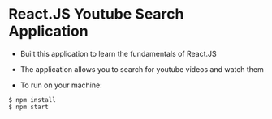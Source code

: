 # React.JS Youtube Search Application

* Built this application to learn the fundamentals of React.JS

* The application allows you to search for youtube videos and watch them 

* To run on your machine:

```
$ npm install
$ npm start
```
